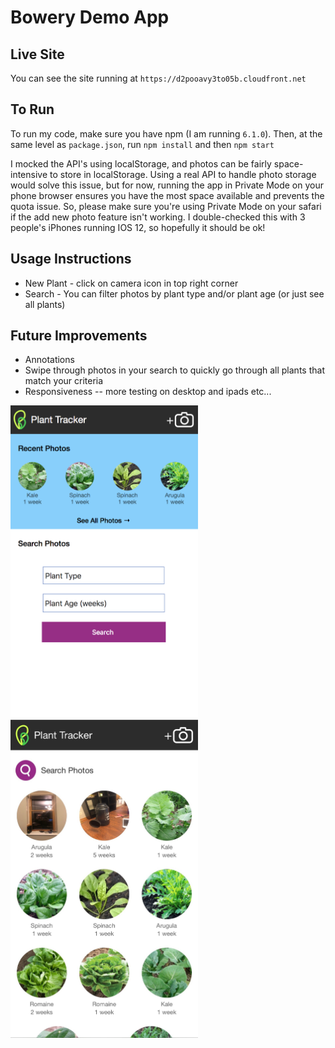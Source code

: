 # Bowery Demo App #

## Live Site ##
You can see the site running at `https://d2pooavy3to05b.cloudfront.net`


## To Run ##
To run my code, make sure you have npm (I am running `6.1.0`).
Then, at the same level as `package.json`,
run `npm install`
and then `npm start`

 I mocked the API's using localStorage, and photos can be fairly space-intensive to store in localStorage. Using a real API to handle photo storage would solve this issue, but for now, running the app in Private Mode on your phone browser ensures you have the most space available and prevents the quota issue. So, please make sure you're using Private Mode on your safari if the add new photo feature isn't working. I double-checked this with 3 people's iPhones running IOS 12, so hopefully it should be ok!
 
## Usage Instructions ##
* New Plant - click on camera icon in top right corner
* Search - You can filter photos by plant type and/or plant age (or just see all plants)



## Future Improvements ##
* Annotations
* Swipe through photos in your search to quickly go through all plants that match your criteria
* Responsiveness -- more testing on desktop and ipads etc...

<img src="example.png" width="300px"/>
<img src="example2.jpeg" width="300px"/>
